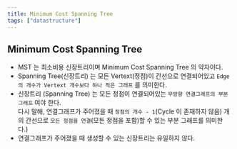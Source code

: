 ```yaml
---
title: Minimum Cost Spanning Tree
tags: ["datastructure"]
---
```


## Minimum Cost Spanning Tree
- MST 는 최소비용 신장트리이며 Minimum Cost Spanning Tree 의 약자이다.
- Spanning Tree(신장트리) 는 모든 Vertext(정점)이 간선으로 연결되어있고 `Edge 의 개수가 Vertext 개수보다 하나 적은 그래프` 를 의미한다.
- 신장트리 (Spanning Tree) 는 모든 정점이 연결되어있는 `무방향 연결그래프의 부분 그래프` 여야 한다.  
  다시 말해, 연결그래프가 주어졌을 때 `정점의 개수 - 1`(Cycle 이 존재하지 않음) 개의 간선으로 `모든 정점을 연결`(모든 정점을 포함)할 수 있는 부분 그래프를 의미한다.)  
- 연결그래프가 주어졌을 때 생성할 수 있는 신장트리는 유일하지 않다.  
    
